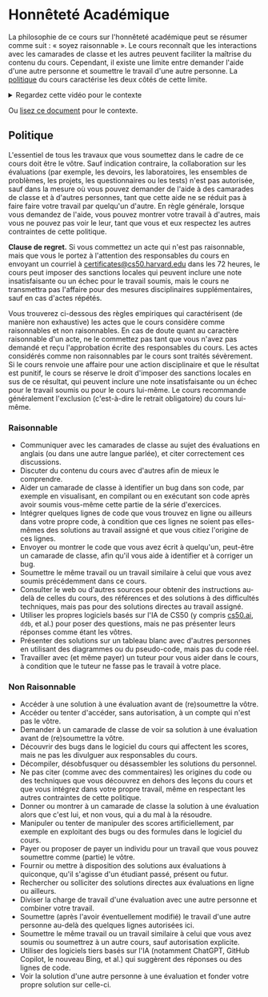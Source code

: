 # Honnêteté Académique

La philosophie de ce cours sur l'honnêteté académique peut se résumer comme suit : « soyez raisonnable ». Le cours reconnaît que les interactions avec les camarades de classe et les autres peuvent faciliter la maîtrise du contenu du cours. Cependant, il existe une limite entre demander l'aide d'une autre personne et soumettre le travail d'une autre personne. La [politique](#politique) du cours caractérise les deux côtés de cette limite.

<details>
    <summary>Regardez cette vidéo pour le contexte</summary>
    <div class="ratio ratio-16x9" data-video="">
            <iframe allow="accelerometer; autoplay; encrypted-media; gyroscope; picture-in-picture" allowfullscreen="" class="border" data-video="" src="https://www.youtube.com/embed/r0z-yIp1PnE?modestbranding=0&amp;rel=0&amp;showinfo=0" scrolling="no" id="iFrameResizer0" style="overflow: hidden;"></iframe>
    </div>
</details>

Ou [lisez ce document](https://cs50.ly/sigcse20-paper) pour le contexte.

## Politique

L'essentiel de tous les travaux que vous soumettez dans le cadre de ce cours doit être le vôtre. Sauf indication contraire, la collaboration sur les évaluations (par exemple, les devoirs, les laboratoires, les ensembles de problèmes, les projets, les questionnaires ou les tests) n'est pas autorisée, sauf dans la mesure où vous pouvez demander de l'aide à des camarades de classe et à d'autres personnes, tant que cette aide ne se réduit pas à faire faire votre travail par quelqu'un d'autre. En règle générale, lorsque vous demandez de l'aide, vous pouvez montrer votre travail à d'autres, mais vous ne pouvez pas voir le leur, tant que vous et eux respectez les autres contraintes de cette politique.

**Clause de regret.** Si vous commettez un acte qui n'est pas raisonnable, mais que vous le portez à l'attention des responsables du cours en envoyant un courriel à [certificates@cs50.harvard.edu](mailto:certificates@cs50.harvard.edu) dans les 72 heures, le cours peut imposer des sanctions locales qui peuvent inclure une note insatisfaisante ou un échec pour le travail soumis, mais le cours ne transmettra pas l'affaire pour des mesures disciplinaires supplémentaires, sauf en cas d'actes répétés.

Vous trouverez ci-dessous des règles empiriques qui caractérisent (de manière non exhaustive) les actes que le cours considère comme raisonnables et non raisonnables. En cas de doute quant au caractère raisonnable d'un acte, ne le commettez pas tant que vous n'avez pas demandé et reçu l'approbation écrite des responsables du cours. Les actes considérés comme non raisonnables par le cours sont traités sévèrement. Si le cours renvoie une affaire pour une action disciplinaire et que le résultat est punitif, le cours se réserve le droit d'imposer des sanctions locales en sus de ce résultat, qui peuvent inclure une note insatisfaisante ou un échec pour le travail soumis ou pour le cours lui-même. Le cours recommande généralement l'exclusion (c'est-à-dire le retrait obligatoire) du cours lui-même.

### Raisonnable

- Communiquer avec les camarades de classe au sujet des évaluations en anglais (ou dans une autre langue parlée), et citer correctement ces discussions.
- Discuter du contenu du cours avec d'autres afin de mieux le comprendre.
- Aider un camarade de classe à identifier un bug dans son code, par exemple en visualisant, en compilant ou en exécutant son code après avoir soumis vous-même cette partie de la série d'exercices.
- Intégrer quelques lignes de code que vous trouvez en ligne ou ailleurs dans votre propre code, à condition que ces lignes ne soient pas elles-mêmes des solutions au travail assigné et que vous citiez l'origine de ces lignes.
- Envoyer ou montrer le code que vous avez écrit à quelqu'un, peut-être un camarade de classe, afin qu'il vous aide à identifier et à corriger un bug.
- Soumettre le même travail ou un travail similaire à celui que vous avez soumis précédemment dans ce cours.
- Consulter le web ou d'autres sources pour obtenir des instructions au-delà de celles du cours, des références et des solutions à des difficultés techniques, mais pas pour des solutions directes au travail assigné.
- Utiliser les propres logiciels basés sur l'IA de CS50 (y compris [cs50.ai](https://cs50.ai), `ddb`, et al.) pour poser des questions, mais ne pas présenter leurs réponses comme étant les vôtres.
- Présenter des solutions sur un tableau blanc avec d'autres personnes en utilisant des diagrammes ou du pseudo-code, mais pas du code réel.
- Travailler avec (et même payer) un tuteur pour vous aider dans le cours, à condition que le tuteur ne fasse pas le travail à votre place.

### Non Raisonnable

- Accéder à une solution à une évaluation avant de (re)soumettre la vôtre.
- Accéder ou tenter d'accéder, sans autorisation, à un compte qui n'est pas le vôtre.
- Demander à un camarade de classe de voir sa solution à une évaluation avant de (re)soumettre la vôtre.
- Découvrir des bugs dans le logiciel du cours qui affectent les scores, mais ne pas les divulguer aux responsables du cours.
- Décompiler, désobfusquer ou désassembler les solutions du personnel.
- Ne pas citer (comme avec des commentaires) les origines du code ou des techniques que vous découvrez en dehors des leçons du cours et que vous intégrez dans votre propre travail, même en respectant les autres contraintes de cette politique.
- Donner ou montrer à un camarade de classe la solution à une évaluation alors que c'est lui, et non vous, qui a du mal à la résoudre.
- Manipuler ou tenter de manipuler des scores artificiellement, par exemple en exploitant des bugs ou des formules dans le logiciel du cours.
- Payer ou proposer de payer un individu pour un travail que vous pouvez soumettre comme (partie) le vôtre.
- Fournir ou mettre à disposition des solutions aux évaluations à quiconque, qu'il s'agisse d'un étudiant passé, présent ou futur.
- Rechercher ou solliciter des solutions directes aux évaluations en ligne ou ailleurs.
- Diviser la charge de travail d'une évaluation avec une autre personne et combiner votre travail.
- Soumettre (après l'avoir éventuellement modifié) le travail d'une autre personne au-delà des quelques lignes autorisées ici.
- Soumettre le même travail ou un travail similaire à celui que vous avez soumis ou soumettrez à un autre cours, sauf autorisation explicite.
- Utiliser des logiciels tiers basés sur l'IA (notamment ChatGPT, GitHub Copilot, le nouveau Bing, et al.) qui suggèrent des réponses ou des lignes de code.
- Voir la solution d'une autre personne à une évaluation et fonder votre propre solution sur celle-ci.
